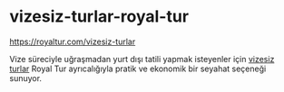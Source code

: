 # vizesiz-turlar-royal-tur
https://royaltur.com/vizesiz-turlar


Vize süreciyle uğraşmadan yurt dışı tatili yapmak isteyenler için [vizesiz turlar](https://royaltur.com/vizesiz-turlar) Royal Tur ayrıcalığıyla pratik ve ekonomik bir seyahat seçeneği sunuyor.
